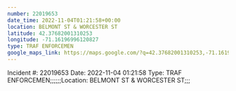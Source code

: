 ```yaml
---
number: 22019653
date_time: 2022-11-04T01:21:58+00:00
location: BELMONT ST & WORCESTER ST
latitude: 42.37682001310253
longitude: -71.16196996120827
type: TRAF ENFORCEMEN
google_maps_link: https://maps.google.com/?q=42.37682001310253,-71.16196996120827
---
```


Incident #: 22019653  Date: 2022-11-04 01:21:58   Type: TRAF ENFORCEMEN;;;;;;Location: BELMONT ST & WORCESTER ST;;;
